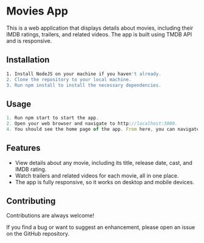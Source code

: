 
# Movies App


This is a web application that displays details about movies, including their IMDB ratings, trailers, and related videos. The app is built using TMDB API and is responsive.
## Installation



```bash
1. Install NodeJS on your machine if you haven't already.
2. Clone the repository to your local machine.
3. Run npm install to install the necessary dependencies.
```
    
## Usage

```javascript
1. Run npm start to start the app.
2. Open your web browser and navigate to http://localhost:3000.
4. You should see the home page of the app. From here, you can navigate to the app and search for the movies of your choice.
```



## Features

- View details about any movie, including its title, release date, cast, and IMDB rating.
- Watch trailers and related videos for each movie, all in one place.
- The app is fully responsive, so it works on desktop and mobile devices.



## Contributing

Contributions are always welcome!

If you find a bug or want to suggest an enhancement, please open an issue on the GitHub repository.

